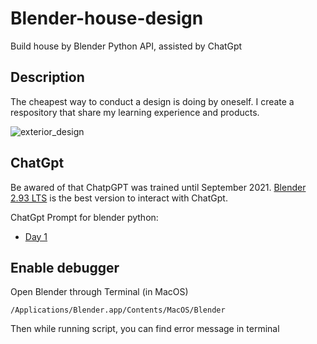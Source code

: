 # Blender-house-design
Build house by Blender Python API, assisted by ChatGpt

## Description

The cheapest way to conduct a design is doing by oneself. I create a respository that share my learning experience and products.

![exterior_design](https://github.com/minifeng45/blender-house-design/assets/48813552/651c3397-8f55-4fc2-abb1-43238eb2b0a0)

## ChatGpt 

Be awared of that ChatpGPT was trained until September 2021. [Blender 2.93 LTS](https://www.blender.org/download/releases/2-93/) is the best version to interact with ChatGpt. 

ChatGpt Prompt for blender python:
- [Day 1](https://chat.openai.com/share/cb341f2a-2c50-4e92-87dd-8af38860c64c)

## Enable debugger 


Open Blender through Terminal (in MacOS)

```
/Applications/Blender.app/Contents/MacOS/Blender
```

Then while running script, you can find error message in terminal
